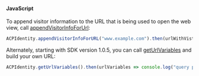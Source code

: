 #### JavaScript

To append visitor information to the URL that is being used to open the web view, call [appendVisitorInfoForUrl](api-reference.md#appendtourl-appendvisitorinfoforurl):

```jsx
ACPIdentity.appendVisitorInfoForURL("www.example.com").then(urlWithVistorData => console.log("Url with Visitor Data = " + urlWithVisitorData));
```

Alternately, starting with SDK version 1.0.5, you can call [getUrlVariables](api-reference.md#geturlvariables) and build your own URL:

```jsx
ACPIdentity.getUrlVariables().then(urlVariables => console.log("query params = " + urlVariables));
```